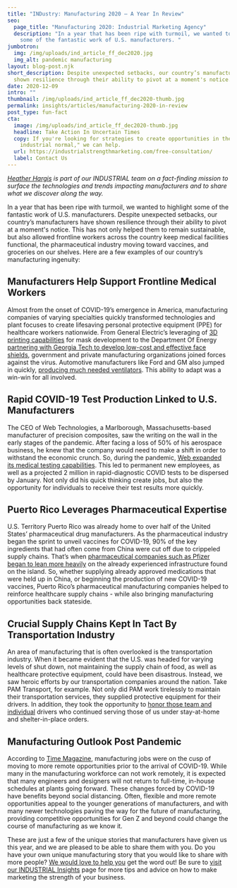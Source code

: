 ```yaml
---
title: "INDustry: Manufacturing 2020 — A Year In Review"
seo:
  page_title: "Manufacturing 2020: Industrial Marketing Agency"
  description: "In a year that has been ripe with turmoil, we wanted to highlight
    some of the fantastic work of U.S. manufacturers. "
jumbotron:
  img: /img/uploads/ind_article_ff_dec2020.jpg
  img_alt: pandemic manufacturing
layout: blog-post.njk
short_description: Despite unexpected setbacks, our country’s manufacturers have
  shown resilience through their ability to pivot at a moment's notice.
date: 2020-12-09
intro: ""
thumbnail: /img/uploads/ind_article_ff_dec2020-thumb.jpg
permalink: insights/articles/manufacturing-2020-in-review
post_type: fun-fact
cta:
  image: /img/uploads/ind_article_ff_dec2020-thumb.jpg
  headline: Take Action In Uncertain Times
  copy: If you're looking for strategies to create opportunities in the "new
    industrial normal," we can help.
  url: https://industrialstrengthmarketing.com/free-consultation/
  label: Contact Us
---
```

*[Heather Hargis](https://www.linkedin.com/in/heather-hargis-05182810/) is part of our INDUSTRIAL team on a fact-finding mission to surface the technologies and trends impacting manufacturers and to share what we discover along the way.*

In a year that has been ripe with turmoil, we wanted to highlight some of the fantastic work of U.S. manufacturers. Despite unexpected setbacks, our country’s manufacturers have shown resilience through their ability to pivot at a moment's notice. This has not only helped them to remain sustainable, but also allowed frontline workers across the country keep medical facilities functional, the pharmaceutical industry moving toward vaccines, and groceries on our shelves. Here are a few examples of our country’s manufacturing ingenuity:

## Manufacturers Help Support Frontline Medical Workers

Almost from the onset of COVID-19’s emergence in America, manufacturing companies of varying specialties quickly transformed technologies and plant focuses to create lifesaving personal protective equipment (PPE) for healthcare workers nationwide. From General Electric’s leveraging of [3D printing capabilities](https://www.industryweek.com/covid19/article/21132404/printing-protection) for mask development to the Department Of Energy [partnering with Georgia Tech to develop low-cost and effective face shields](https://www.industryweek.com/covid19/article/21129330/does-manufacturing-traineeship-develops-ppe-for-medical-community), government and private manufacturing organizations joined forces against the virus. Automotive manufacturers like Ford and GM also jumped in quickly, [producing much needed ventilators](https://www.washingtonpost.com/business/2020/04/04/ventilators-coronavirus-ford-gm/). This ability to adapt was a win-win for all involved.

## Rapid COVID-19 Test Production Linked to U.S. Manufacturers

The CEO of Web Technologies, a Marlborough, Massachusetts-based manufacturer of precision composites, saw the writing on the wall in the early stages of the pandemic. After facing a loss of 50% of his aerospace business, he knew that the company would need to make a shift in order to withstand the economic crunch. So, during the pandemic, [Web expanded its medical testing capabilities](https://www.industryweek.com/profiles-in-leadership/article/21139278/profiles-in-leadership-mark-pihl-web-industries). This led to permanent new employees, as well as a projected 2 million in rapid-diagnostic COVID tests to be dispersed by January. Not only did his quick thinking create jobs, but also the opportunity for individuals to receive their test results more quickly.

## Puerto Rico Leverages Pharmaceutical Expertise

U.S. Territory Puerto Rico was already home to over half of the United States’ pharmaceutical drug manufacturers. As the pharmaceutical industry began the sprint to unveil vaccines for COVID-19, 90% of the key ingredients that had often come from China were cut off due to crippeled supply chains. That’s when [pharmaceutical companies such as Pfizer began to lean more heavily](https://www.industryweek.com/the-economy/article/21132824/puerto-ricos-pharma-push) on the already experienced infrastructure found on the island. So, whether supplying already approved medications that were held up in China, or beginning the production of new COVID-19 vaccines, Puerto Rico’s pharmaceutical manufacturing companies helped to reinforce healthcare supply chains - while also bringing manufacturing opportunities back stateside.

## Crucial Supply Chains Kept In Tact By Transportation Industry

An area of manufacturing that is often overlooked is the transportation industry. When it became evident that the U.S. was headed for varying levels of shut down, not maintaining the supply chain of food, as well as healthcare protective equipment, could have been disastrous. Instead, we saw heroic efforts by our transportation companies around the nation. Take PAM Transport, for example. Not only did PAM work tirelessly to maintain their transportation services, they supplied protective equipment for their drivers. In addition, they took the opportunity to [honor those team and individual](https://pamdrivingjobs.com/driver-appreciation-week-2020/) drivers who continued serving those of us under stay-at-home and shelter-in-place orders. 

## Manufacturing Outlook Post Pandemic

According to [Time Magazine](https://time.com/5880829/covid-19-manufacturing/), manufacturing jobs were on the cusp of moving to more remote opportunities prior to the arrival of COVID-19. While many in the manufacturing workforce can not work remotely, it is expected that many engineers and designers will not return to full-time, in-house schedules at plants going forward. These changes forced by COVID-19 have benefits beyond social distancing. Often, flexible and more remote opportunities appeal to the younger generations of manufacturers, and with many newer technologies paving the way for the future of manufacturing, providing competitive opportunities for Gen Z and beyond could change the course of manufacturing as we know it.

These are just a few of the unique stories that manufacturers have given us this year, and we are pleased to be able to share them with you. Do you have your own unique manufacturing story that you would like to share with more people? [We would love to help you](https://industrialstrengthmarketing.com/free-consultation/) get the word out! Be sure to [visit our INDUSTRIAL Insights](https://industrialstrengthmarketing.com/insights/) page for more tips and advice on how to make marketing the strength of your business.